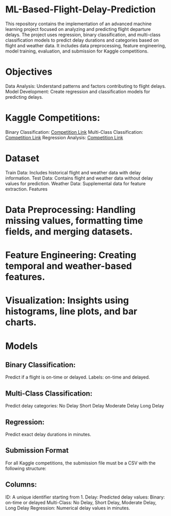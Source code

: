 # ML-Based-Flight-Delay-Prediction
This repository contains the implementation of an advanced machine learning project focused on analyzing and predicting flight departure delays. The project uses regression, binary classification, and multi-class classification models to predict delay durations and categories based on flight and weather data. It includes data preprocessing, feature engineering, model training, evaluation, and submission for Kaggle competitions.


# Objectives
Data Analysis: Understand patterns and factors contributing to flight delays.
Model Development: Create regression and classification models for predicting delays.

# Kaggle Competitions:
Binary Classification: [Competition Link](https://www.kaggle.com/t/167561bcf3484f0fb0b69e791e3751bf )
Multi-Class Classification: [Competition Link](https://www.kaggle.com/t/840c5a9252f04361985d04cc65ce84b8 )
Regression Analysis: [Competition Link](https://www.kaggle.com/t/36f8c00f74da47c1a2a39613be8c96bb)

# Dataset
Train Data: Includes historical flight and weather data with delay information.
Test Data: Contains flight and weather data without delay values for prediction.
Weather Data: Supplemental data for feature extraction.
Features

#  Data Preprocessing: Handling missing values, formatting time fields, and merging datasets.
#  Feature Engineering: Creating temporal and weather-based features.
#  Visualization: Insights using histograms, line plots, and bar charts.

#  Models
## Binary Classification:
Predict if a flight is on-time or delayed.
Labels: on-time and delayed.

## Multi-Class Classification:
Predict delay categories:
No Delay
Short Delay
Moderate Delay
Long Delay

##  Regression:
Predict exact delay durations in minutes.

##  Submission Format
For all Kaggle competitions, the submission file must be a CSV with the following structure:

## Columns:
ID: A unique identifier starting from 1.
Delay: Predicted delay values:
Binary: on-time or delayed
Multi-Class: No Delay, Short Delay, Moderate Delay, Long Delay
Regression: Numerical delay values in minutes.
